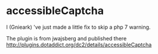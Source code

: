 # accessibleCaptcha

I (Gnieark) 've just made a little fix to skip a php 7 warning.

The plugin is from jwajsberg and published there http://plugins.dotaddict.org/dc2/details/accessibleCaptcha